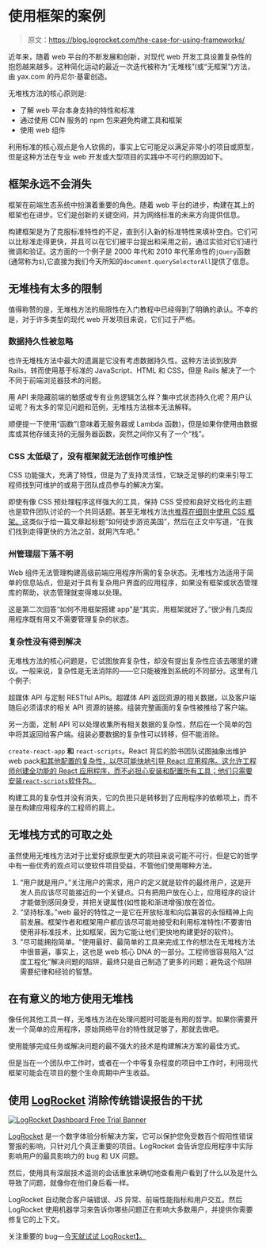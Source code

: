 # 使用框架的案例

> 原文：<https://blog.logrocket.com/the-case-for-using-frameworks/>

近年来，随着 web 平台的不断发展和创新，对现代 web 开发工具设置复杂性的抱怨越来越多。这种简化运动的最近一次迭代被称为“无堆栈”(或“无框架”)方法，由 yax.com 的丹尼尔·基霍创造。

无堆栈方法的核心原则是:

*   了解 web 平台本身支持的特性和标准
*   通过使用 CDN 服务的 npm 包来避免构建工具和框架
*   使用 web 组件

利用标准的核心观点是令人钦佩的，事实上它可能足以满足非常小的项目或原型，但是这种方法在专业 web 开发或大型项目的实践中不可行的原因如下。

## 框架永远不会消失

框架在前端生态系统中扮演着重要的角色。随着 web 平台的进步，构建在其上的框架也在进步。它们是创新的关键空间，并为网络标准的未来方向提供信息。

构建框架是为了克服标准特性的不足，直到引入新的标准特性来填补空白。它们可以比标准走得更快，并且可以在它们被平台提出和采用之前，通过实验对它们进行微调和验证。这方面的一个例子是 2000 年代和 2010 年代革命性的`jQuery`函数(通常称为`$`),它直接为我们今天所知的`document.querySelectorAll`提供了信息。

## 无堆栈有太多的限制

值得称赞的是，无堆栈方法的局限性在入门教程中已经得到了明确的承认。不幸的是，对于许多类型的现代 web 开发项目来说，它们过于严格。

### 数据持久性被忽略

也许无堆栈方法中最大的遗漏是它没有考虑数据持久性。这种方法谈到放弃 Rails，转而使用基于标准的 JavaScript、HTML 和 CSS，但是 Rails 解决了一个不同于前端浏览器技术的问题。

用 API 来隐藏前端的敏感或专有业务逻辑怎么样？集中式状态持久化呢？用户认证呢？有太多的常见问题和范例，无堆栈方法根本无法解释。

顺便提一下使用“函数”(意味着无服务器或 Lambda 函数)，但是如果你使用由数据库或其他存储支持的无服务器函数，突然之间你又有了一个“栈”。

### CSS 太低级了，没有框架就无法创作可维护性

CSS 功能强大，充满了特性，但是为了支持灵活性，它缺乏足够的约束来引导工程师找到可维护的或易于团队成员参与的解决方案。

即使有像 CSS 预处理程序这样强大的工具，保持 CSS 受控和良好文档化的主题也是软件团队讨论的一个共同话题。甚至无堆栈方法[也推荐在细则中使用 CSS 框架。](https://tutorials.yax.com/articles/the-yax-way/2.html)这类似于给一篇文章起标题“如何徒步游览美国”，然后在正文中写道，“在我们找到走得更快的方法之前，就用汽车吧。”

### 州管理层下落不明

Web 组件无法管理构建高级前端应用程序所需的复杂状态。无堆栈方法适用于简单的信息站点，但是对于具有复杂用户界面的应用程序，如果没有框架或状态管理库的帮助，状态管理就变得难以处理。

这是第二次回答“如何不用框架搭建 app”是“其实，用框架就好了。”很少有几类应用程序既有用又不需要管理复杂的状态。

### 复杂性没有得到解决

无堆栈方法的核心问题是，它试图放弃复杂性，却没有提出复杂性应该去哪里的建议。一般来说，复杂性是无法消除的——它只能被推到系统的不同部分。这里有几个例子:

超媒体 API 与定制 RESTful APIs。超媒体 API 返回资源的相关数据，以及客户端随后必须请求的相关 API 资源的链接。组装完整画面的复杂性被推给了客户端。

另一方面，定制 API 可以处理收集所有相关数据的复杂性，然后在一个简单的包中将其返回给客户端。组装必要数据的复杂性可以转移，但不能消除。

`create-react-app` **和** `react-scripts`。React 背后的脸书团队试图抽象出维护 web pack[和其他配置的复杂性，以尽可能快地引导 React 应用程序。这允许工程师创建全功能的 React 应用程序，而不必担心安装和配置所有工具；他们只需要安装`react-scripts`软件包。](https://webpack.js.org/)

构建工具的复杂性并没有消失，它的负担只是转移到了应用程序的依赖项上，而不是在构建应用程序的工程师的肩上。

## 无堆栈方式的可取之处

虽然使用无堆栈方法对于比爱好或原型更大的项目来说可能不可行，但是它的哲学中有一些优秀的观点可以使软件项目受益，不管他们使用哪种方法。

1.  “用户就是用户。”关注用户的需求，用户的定义就是软件的最终用户，这是开发人员应该尽可能接近的一个关键点。只有把用户放在心上，应用程序的设计才能做到感同身受，并把关键属性(如性能和渐进增强)放在首位。
2.  “坚持标准。”web 最好的特性之一是它在开放标准和向后兼容的永恒精神上向前发展。框架作者和框架用户都应该尽可能地接受和利用标准特性(不要害怕使用非标准技术，比如框架，因为它能让他们更快地构建更好的软件)。
3.  "尽可能拥抱简单。"使用最好、最简单的工具来完成工作的想法在无堆栈方法中很普遍，事实上，这也是 web 核心 DNA 的一部分。工程师很容易陷入“过度工程化”解决问题的陷阱，最终只是自己制造了更多的问题；避免这个陷阱需要纪律和经验的智慧。

## 在有意义的地方使用无堆栈

像任何其他工具一样，无堆栈方法在处理问题时可能是有用的哲学。如果你需要开发一个简单的应用程序，原始网络平台的特性就足够了，那就去做吧。

使用能够完成任务或解决问题的最不强大的技术是构建解决方案的最佳方式。

但是当在一个团队中工作时，或者在一个中等复杂程度的项目中工作时，利用现代框架可能会在项目的整个生命周期中产生收益。

## 使用 [LogRocket](https://lp.logrocket.com/blg/signup) 消除传统错误报告的干扰

[![LogRocket Dashboard Free Trial Banner](img/d6f5a5dd739296c1dd7aab3d5e77eeb9.png)](https://lp.logrocket.com/blg/signup)

[LogRocket](https://lp.logrocket.com/blg/signup) 是一个数字体验分析解决方案，它可以保护您免受数百个假阳性错误警报的影响，只针对几个真正重要的项目。LogRocket 会告诉您应用程序中实际影响用户的最具影响力的 bug 和 UX 问题。

然后，使用具有深层技术遥测的会话重放来确切地查看用户看到了什么以及是什么导致了问题，就像你在他们身后看一样。

LogRocket 自动聚合客户端错误、JS 异常、前端性能指标和用户交互。然后 LogRocket 使用机器学习来告诉你哪些问题正在影响大多数用户，并提供你需要修复它的上下文。

关注重要的 bug—[今天就试试 LogRocket】。](https://lp.logrocket.com/blg/signup-issue-free)